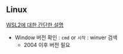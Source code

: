 
## Linux



[WSL2에 대한 간단한 설명](https://medium.com/@cratios48/%EC%9C%88%EB%8F%84%EC%9A%B0%EC%97%90-%EC%98%AC%EB%A6%B0-%EB%A6%AC%EB%88%85%EC%8A%A4-wsl2-bbd007851147)

- Window 버전 확인 : `cmd` or `시작` : winver 검색
  - 2004 이후 버전 필요
  
